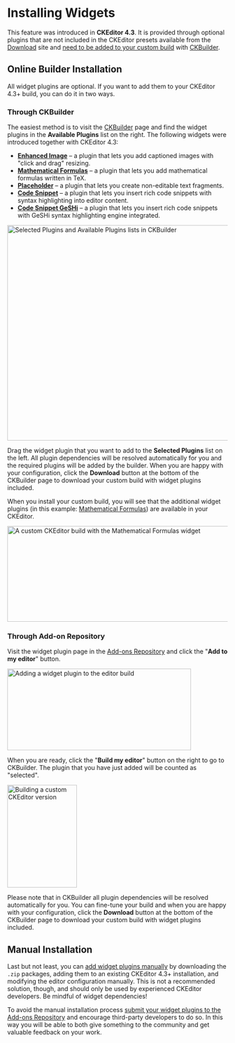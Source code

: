 # Installing Widgets

<p class="requirements">
	This feature was introduced in <strong>CKEditor 4.3</strong>. It is provided through optional plugins that are not included in the CKEditor presets available from the <a href="http://ckeditor.com/download">Download</a> site and <a href="#!/guide/dev_widget_installation">need to be added to your custom build</a> with <a href="http://ckeditor.com/builder">CKBuilder</a>.
</p>

## Online Builder Installation

All widget plugins are optional. If you want to add them to your CKEditor 4.3+ build, you can do it in two ways.

### Through CKBuilder

The easiest method is to visit the [CKBuilder](http://ckeditor.com/builder) page and find the widget plugins in the **Available Plugins** list on the right. The following widgets were introduced together with CKEditor 4.3:

* **[Enhanced Image](http://ckeditor.com/addon/image2)** &ndash; a plugin that lets you add captioned images with "click and drag" resizing.
* **[Mathematical Formulas](http://ckeditor.com/addon/mathjax)** &ndash; a plugin that lets you add mathematical formulas written in TeX.
* **[Placeholder](http://ckeditor.com/addon/placeholder)** &ndash; a plugin that lets you create non-editable text fragments.
* **[Code Snippet](http://ckeditor.com/addon/codesnippet)** &ndash; a plugin that lets you insert rich code snippets with syntax highlighting into editor content.
* **[Code Snippet GeSHi](http://ckeditor.com/addon/codesnippetgeshi)** &ndash; a plugin that lets you insert rich code snippets with GeSHi syntax highlighting engine integrated.

<img src="guides/dev_widget_installation/add_widget_ckbuilder_3.png" alt="Selected Plugins and Available Plugins lists in CKBuilder" width="786" height="491">

Drag the widget plugin that you want to add to the **Selected Plugins** list on the left. All plugin dependencies will be resolved automatically for you and the required plugins will be added by the builder. When you are happy with your configuration, click the **Download** button at the bottom of the CKBuilder page to download your custom build with widget plugins included.

When you install your custom build, you will see that the additional widget plugins (in this example: [Mathematical Formulas](http://ckeditor.com/addon/mathjax)) are available in your CKEditor.

<img src="guides/dev_widget_installation/add_widget_ckbuilder_4.png" alt="A custom CKEditor build with the Mathematical Formulas widget" width="528" height="218">

### Through Add-on Repository

Visit the widget plugin page in the [Add-ons Repository](http://ckeditor.com/addons/plugins/all) and click the "**Add to my editor**" button.

<img src="guides/dev_widget_installation/add_widget_ckbuilder_1.png" alt="Adding a widget plugin to the editor build" width="420" height="186">

When you are ready, click the "**Build my editor**" button on the right to go to CKBuilder. The plugin that you have just added will be counted as "selected".

<img src="guides/dev_plugins/add_plugin_ckbuilder_2.png" alt="Building a custom CKEditor version" width="159" height="234">

Please note that in CKBuilder all plugin dependencies will be resolved automatically for you. You can fine-tune your build and when you are happy with your configuration, click the **Download** button at the bottom of the CKBuilder page to download your custom build with widget plugins included.

## Manual Installation

Last but not least, you can [add widget plugins manually](#!/guide/dev_plugins-section-3) by downloading the `.zip` packages,  adding them to an existing CKEditor 4.3+ installation, and modifying the editor configuration manually. This is not a recommended solution, though, and should only be used by experienced CKEditor developers. Be mindful of widget dependencies!

<p class="tip">
	To avoid the manual installation process <a href="http://ckeditor.com/add/plugin">submit your widget plugins to the Add-ons Repository</a> and encourage third-party developers to do so. In this way you will be able to both give something to the community and get valuable feedback on your work.
</p>
